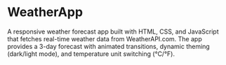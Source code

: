 # WeatherApp
A responsive weather forecast app built with HTML, CSS, and JavaScript that fetches real-time weather data from WeatherAPI.com. The app provides a 3-day forecast with animated transitions, dynamic theming (dark/light mode), and temperature unit switching (°C/°F).

